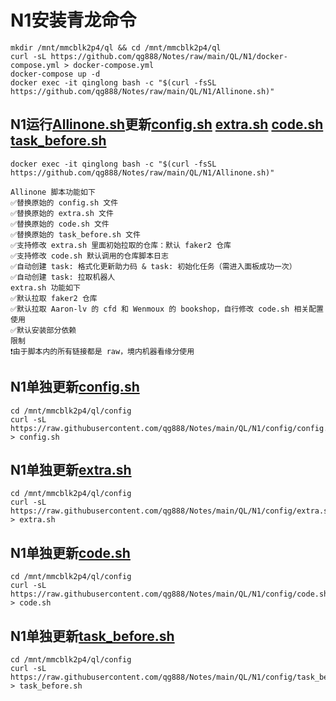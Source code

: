 # N1安装青龙命令
```
mkdir /mnt/mmcblk2p4/ql && cd /mnt/mmcblk2p4/ql
curl -sL https://github.com/qg888/Notes/raw/main/QL/N1/docker-compose.yml > docker-compose.yml
docker-compose up -d
docker exec -it qinglong bash -c "$(curl -fsSL https://github.com/qg888/Notes/raw/main/QL/N1/Allinone.sh)"
```

## N1运行[Allinone.sh]()更新[config.sh](https://raw.githubusercontent.com/qg888/Notes/main/QL/N1/config/config.sample.sh) [extra.sh](https://raw.githubusercontent.com/qg888/Notes/main/QL/N1/config/extra.sh) [code.sh](https://raw.githubusercontent.com/qg888/Notes/main/QL/N1/config/code.sh) [task_before.sh](https://raw.githubusercontent.com/qg888/Notes/main/QL/N1/config/task_before.sh)
```
docker exec -it qinglong bash -c "$(curl -fsSL https://github.com/qg888/Notes/raw/main/QL/N1/Allinone.sh)"
```
```
Allinone 脚本功能如下
✅替换原始的 config.sh 文件
✅替换原始的 extra.sh 文件
✅替换原始的 code.sh 文件
✅替换原始的 task_before.sh 文件
✅支持修改 extra.sh 里面初始拉取的仓库：默认 faker2 仓库
✅支持修改 code.sh 默认调用的仓库脚本日志
✅自动创建 task: 格式化更新助力码 & task: 初始化任务（需进入面板成功一次）
✅自动创建 task: 拉取机器人
extra.sh 功能如下
✅默认拉取 faker2 仓库
✅默认拉取 Aaron-lv 的 cfd 和 Wenmoux 的 bookshop，自行修改 code.sh 相关配置使用
✅默认安装部分依赖
限制
❗️由于脚本内的所有链接都是 raw，境内机器看缘分使用
```

## N1单独更新[config.sh](https://raw.githubusercontent.com/qg888/Notes/main/QL/N1/config/config.sample.sh)
```
cd /mnt/mmcblk2p4/ql/config
curl -sL https://raw.githubusercontent.com/qg888/Notes/main/QL/N1/config/config.sample.sh > config.sh
```
## N1单独更新[extra.sh](https://raw.githubusercontent.com/qg888/Notes/main/QL/N1/config/extra.sh)
```
cd /mnt/mmcblk2p4/ql/config
curl -sL https://raw.githubusercontent.com/qg888/Notes/main/QL/N1/config/extra.sh > extra.sh
```
## N1单独更新[code.sh](https://raw.githubusercontent.com/qg888/Notes/main/QL/N1/config/code.sh)
```
cd /mnt/mmcblk2p4/ql/config
curl -sL https://raw.githubusercontent.com/qg888/Notes/main/QL/N1/config/code.sh > code.sh
```
## N1单独更新[task_before.sh](https://raw.githubusercontent.com/qg888/Notes/main/QL/N1/config/task_before.sh)
```
cd /mnt/mmcblk2p4/ql/config
curl -sL https://raw.githubusercontent.com/qg888/Notes/main/QL/N1/config/task_before.sh > task_before.sh
```

